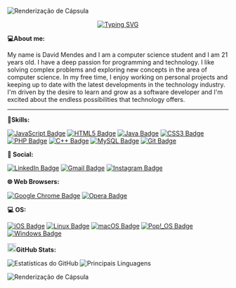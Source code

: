 ![Renderização de Cápsula](https://capsule-render.vercel.app/api?type=rounded&height=100&color=gradient)

<p align="center">
  <a href="https://git.io/typing-svg">
    <img src="https://readme-typing-svg.herokuapp.com?font=Fira+Code&pause=1000&color=808080&center=true&vCenter=false&repeat=true&random=false&width=435&lines=Hii%2C+I'm+David+Mendes!!;+I+study+computer+science." alt="Typing SVG">
  </a>
</p>

**💻About me:**

My name is David Mendes and I am a computer science student and I am 21 years old. I have a deep passion for programming and technology. I like solving complex problems and exploring new concepts in the area of computer science. In my free time, I enjoy working on personal projects and keeping up to date with the latest developments in the technology industry. I'm driven by the desire to learn and grow as a software developer and I'm excited about the endless possibilities that technology offers.

-------
**🚀Skills:**

[![JavaScript Badge](https://img.shields.io/badge/JavaScript-F7DF1E?style=for-the-badge&logo=javascript&logoColor=black)](https://www.javascript.com/)
[![HTML5 Badge](https://img.shields.io/badge/HTML5-E34F26?style=for-the-badge&logo=html5&logoColor=white)](https://developer.mozilla.org/en-US/docs/Web/Guide/HTML/HTML5)
[![Java Badge](https://img.shields.io/badge/Java-ED8B00?style=for-the-badge&logo=openjdk&logoColor=white)](https://www.java.com/)
[![CSS3 Badge](https://img.shields.io/badge/CSS3-1572B6?style=for-the-badge&logo=css3&logoColor=white)](https://www.w3.org/Style/CSS/)
[![PHP Badge](https://img.shields.io/badge/PHP-777BB4?style=for-the-badge&logo=php&logoColor=white)](https://www.php.net/)
[![C++ Badge](https://img.shields.io/badge/C%2B%2B-00599C?style=for-the-badge&logo=c%2B%2B&logoColor=white)](https://www.cplusplus.com/)
[![MySQL Badge](https://img.shields.io/badge/MySQL-00000F?style=for-the-badge&logo=mysql&logoColor=white)](https://www.mysql.com/)
[![Git Badge](https://img.shields.io/badge/Git-E44C30?style=for-the-badge&logo=git&logoColor=white)](https://git-scm.com/)

**👨 Social:**

[![LinkedIn Badge](https://img.shields.io/badge/LinkedIn-0077B5?style=for-the-badge&logo=linkedin&logoColor=white)](https://www.linkedin.com/in/david-mendes-url)
[![Gmail Badge](https://img.shields.io/badge/Gmail-D14836?style=for-the-badge&logo=gmail&logoColor=white)](mailto:pciabela@gmail.com)
[![Instagram Badge](https://img.shields.io/badge/Instagram-E4405F?style=for-the-badge&logo=instagram&logoColor=white)](https://www.instagram.com/david_mendes__/?next=%2F)



**🌐 Web Browsers:**

[![Google Chrome Badge](https://img.shields.io/badge/Google_chrome-4285F4?style=for-the-badge&logo=Google-chrome&logoColor=white)](https://www.google.com/chrome/)
[![Opera Badge](https://img.shields.io/badge/Opera-FF1B2D?style=for-the-badge&logo=Opera&logoColor=white)](https://www.opera.com/)

**💻 OS:**

[![iOS Badge](https://img.shields.io/badge/iOS-000000?style=for-the-badge&logo=ios&logoColor=white)](https://www.apple.com/ios/)
[![Linux Badge](https://img.shields.io/badge/Linux-FCC624?style=for-the-badge&logo=linux&logoColor=black)](https://www.linux.org/)
[![macOS Badge](https://img.shields.io/badge/mac%20os-000000?style=for-the-badge&logo=apple&logoColor=white)](https://www.apple.com/macos/)
[![Pop!_OS Badge](https://img.shields.io/badge/Pop!_OS-48B9C7?style=for-the-badge&logo=Pop!_OS&logoColor=white)](https://pop.system76.com/)
[![Windows Badge](https://img.shields.io/badge/Windows-0078D6?style=for-the-badge&logo=windows&logoColor=white)](https://www.microsoft.com/windows/)

**<img height="20" alt="GIF" src="https://github.com/joaopauloaramuni/joaopauloaramuni/blob/main/img/graphic.gif?raw=true"/>GitHub Stats:**

![Estatísticas do GitHub](https://github-readme-stats.vercel.app/api?username=DevsMendes&theme=tokyonight&show_icons=true&hide_border=true&count_private=true)
![Principais Linguagens](https://github-readme-stats.vercel.app/api/top-langs/?username=DevsMendes&theme=tokyonight&show_icons=true&hide_border=true&layout=compact)


![Renderização de Cápsula](https://capsule-render.vercel.app/api?type=rounded&height=100&color=gradient)
